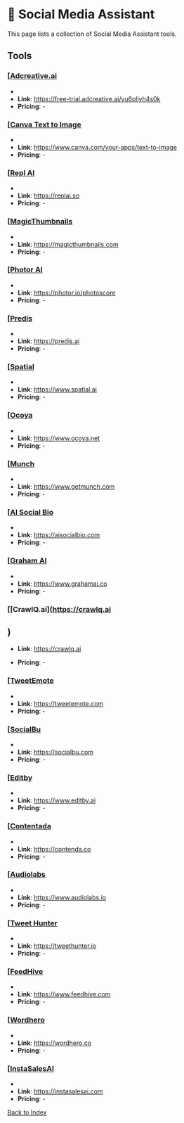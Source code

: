 # 🍒 Social Media Assistant

This page lists a collection of Social Media Assistant tools.

## Tools

### [[Adcreative.ai](https://free-trial.adcreative.ai/yu6pljyh4s0k)
-
- **Link**: https://free-trial.adcreative.ai/yu6pljyh4s0k
- **Pricing**: -

### [[Canva Text to Image](https://www.canva.com/your-apps/text-to-image)
-
- **Link**: https://www.canva.com/your-apps/text-to-image
- **Pricing**: -

### [[Repl AI](https://replai.so)
-
- **Link**: https://replai.so
- **Pricing**: -

### [[MagicThumbnails](https://magicthumbnails.com)
-
- **Link**: https://magicthumbnails.com
- **Pricing**: -

### [[Photor AI](https://photor.io/photoscore)
-
- **Link**: https://photor.io/photoscore
- **Pricing**: -

### [[Predis](https://predis.ai)
-
- **Link**: https://predis.ai
- **Pricing**: -

### [[Spatial](https://www.spatial.ai)
-
- **Link**: https://www.spatial.ai
- **Pricing**: -

### [[Ocoya](https://www.ocoya.net)
-
- **Link**: https://www.ocoya.net
- **Pricing**: -

### [[Munch](https://www.getmunch.com)
-
- **Link**: https://www.getmunch.com
- **Pricing**: -

### [[AI Social Bio](https://aisocialbio.com)
-
- **Link**: https://aisocialbio.com
- **Pricing**: -

### [[Graham AI](https://www.grahamai.co)
-
- **Link**: https://www.grahamai.co
- **Pricing**: -

### [[CrawlQ.ai](https://crawlq.ai
)
-
- **Link**: https://crawlq.ai

- **Pricing**: -

### [[TweetEmote](https://tweetemote.com)
-
- **Link**: https://tweetemote.com
- **Pricing**: -

### [[SocialBu](https://socialbu.com)
-
- **Link**: https://socialbu.com
- **Pricing**: -

### [[Editby](https://www.editby.ai)
-
- **Link**: https://www.editby.ai
- **Pricing**: -

### [[Contentada](https://contenda.co)
-
- **Link**: https://contenda.co
- **Pricing**: -

### [[Audiolabs](https://www.audiolabs.io)
-
- **Link**: https://www.audiolabs.io
- **Pricing**: -

### [[Tweet Hunter](https://tweethunter.io)
-
- **Link**: https://tweethunter.io
- **Pricing**: -

### [[FeedHive](https://www.feedhive.com)
-
- **Link**: https://www.feedhive.com
- **Pricing**: -

### [[Wordhero](https://wordhero.co)
-
- **Link**: https://wordhero.co
- **Pricing**: -

### [[InstaSalesAI](https://instasalesai.com)
-
- **Link**: https://instasalesai.com
- **Pricing**: -


[Back to Index](../README.MD)
